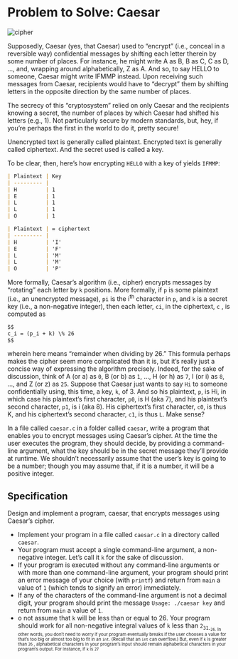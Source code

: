 # Problem to Solve: Caesar

![cipher](https://cs50.harvard.edu/x/2024/psets/2/caesar/cipher.jpg)

Supposedly, Caesar (yes, that Caesar) used to “encrypt” (i.e., conceal in a reversible way) confidential messages by shifting each letter therein by some number of places. For instance, he might write A as B, B as C, C as D, …, and, wrapping around alphabetically, Z as A. And so, to say HELLO to someone, Caesar might write IFMMP instead. Upon receiving such messages from Caesar, recipients would have to “decrypt” them by shifting letters in the opposite direction by the same number of places.

The secrecy of this “cryptosystem” relied on only Caesar and the recipients knowing a secret, the number of places by which Caesar had shifted his letters (e.g., 1). Not particularly secure by modern standards, but, hey, if you’re perhaps the first in the world to do it, pretty secure!

Unencrypted text is generally called plaintext. Encrypted text is generally called ciphertext. And the secret used is called a key.

To be clear, then, here’s how encrypting `HELLO` with a key of 
 yields `IFMMP`:

```markdown
| Plaintext | Key 
| --------- | 
| H         | 1   
| E         | 1   
| L         | 1   
| L         | 1   
| O         | 1   
```
```markdown
| Plaintext | = ciphertext 
| --------- | 
| H         | 'I'
| E         | 'F'
| L         | 'M'
| L         | 'M'
| O         | 'P'
```
More formally, Caesar’s algorithm (i.e., cipher) encrypts messages by “rotating” each letter by `k` positions. More formally, if `p` is
some plaintext (i.e., an unencrypted message), `pi` is the i<sup>th</sup> character in `p`, and `k` is a secret key (i.e., a non-negative integer), then each letter, `ci`, in the ciphertext, `c` , is computed as

```markdown
$$
c_i = (p_i + k) \% 26
$$
```
wherein 
 here means “remainder when dividing by 26.” This formula perhaps makes the cipher seem more complicated than it is, but it’s really just a concise way of expressing the algorithm precisely. Indeed, for the sake of discussion, think of A (or a) as 
`0`, B (or b) as `1`, …, H (or h) as `7`, I (or i) as `8`, …, and Z (or z) as `25`. Suppose that Caesar just wants to say `Hi` to someone confidentially using, this time, a key, `k`, of 3. And so his plaintext, `p`, is Hi, in which case his plaintext’s first character, `p0`, is H (aka 7), and his plaintext’s second character, `p1`, is i (aka 8). His ciphertext’s first character, `c0`, is thus K, and his ciphertext’s second character, `c1`, is thus `L`. Make sense?

In a file called `caesar.c` in a folder called `caesar`, write a program that enables you to encrypt messages using Caesar’s cipher. At the time the user executes the program, they should decide, by providing a command-line argument, what the key should be in the secret message they’ll provide at runtime. We shouldn’t necessarily assume that the user’s key is going to be a number; though you may assume that, if it is a number, it will be a positive integer.

## Specification
Design and implement a program, caesar, that encrypts messages using Caesar’s cipher.

- Implement your program in a file called `caesar.c` in a directory called `caesar`.
- Your program must accept a single command-line argument, a non-negative integer. Let’s call it `k` for the sake of discussion.
- If your program is executed without any command-line arguments or with more than one command-line argument, your program should print an error message of your choice (with `printf`) and return from `main` a value of `1` (which tends to signify an error) immediately.
- If any of the characters of the command-line argument is not a decimal digit, your program should print the message `Usage: ./caesar key` and return from `main` a value of `1`.
- o not assume that `k`  will be less than or equal to 26. Your program should work for all non-negative integral values of `k` less than `2`<sub>`31`<sub>-`26`. In other words, you don’t need to worry if your program eventually breaks if the user chooses a value for 
 that’s too big or almost too big to fit in an `int`. (Recall that an `int` can overflow.) But, even if `k` is greater than `26` , alphabetical characters in your program’s input should remain alphabetical characters in your program’s output. For instance, if `k` is `27`